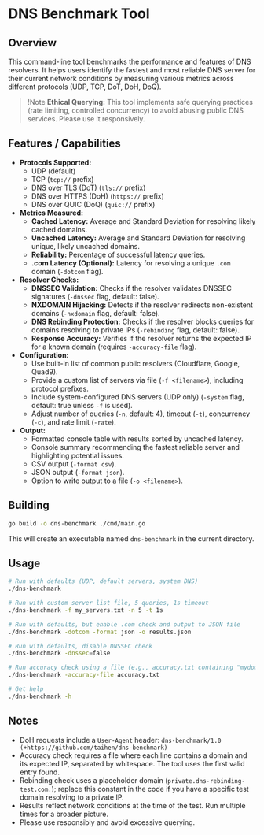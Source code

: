 # DNS Benchmark Tool

## Overview

This command-line tool benchmarks the performance and features of DNS resolvers. It helps users identify the fastest and most reliable DNS server for their current network conditions by measuring various metrics across different protocols (UDP, TCP, DoT, DoH, DoQ).

> !Note
> **Ethical Querying:** This tool implements safe querying practices (rate limiting, controlled concurrency) to avoid abusing public DNS services. Please use it responsively.

## Features / Capabilities

- **Protocols Supported:**
  - UDP (default)
  - TCP (`tcp://` prefix)
  - DNS over TLS (DoT) (`tls://` prefix)
  - DNS over HTTPS (DoH) (`https://` prefix)
  - DNS over QUIC (DoQ) (`quic://` prefix)
- **Metrics Measured:**
  - **Cached Latency:** Average and Standard Deviation for resolving likely cached domains.
  - **Uncached Latency:** Average and Standard Deviation for resolving unique, likely uncached domains.
  - **Reliability:** Percentage of successful latency queries.
  - **.com Latency (Optional):** Latency for resolving a unique `.com` domain (`-dotcom` flag).
- **Resolver Checks:**
  - **DNSSEC Validation:** Checks if the resolver validates DNSSEC signatures (`-dnssec` flag, default: false).
  - **NXDOMAIN Hijacking:** Detects if the resolver redirects non-existent domains (`-nxdomain` flag, default: false).
  - **DNS Rebinding Protection:** Checks if the resolver blocks queries for domains resolving to private IPs (`-rebinding` flag, default: false).
  - **Response Accuracy:** Verifies if the resolver returns the expected IP for a known domain (requires `-accuracy-file` flag).
- **Configuration:**
  - Use built-in list of common public resolvers (Cloudflare, Google, Quad9).
  - Provide a custom list of servers via file (`-f <filename>`), including protocol prefixes.
  - Include system-configured DNS servers (UDP only) (`-system` flag, default: true unless `-f` is used).
  - Adjust number of queries (`-n`, default: 4), timeout (`-t`), concurrency (`-c`), and rate limit (`-rate`).
- **Output:**
  - Formatted console table with results sorted by uncached latency.
  - Console summary recommending the fastest reliable server and highlighting potential issues.
  - CSV output (`-format csv`).
  - JSON output (`-format json`).
  - Option to write output to a file (`-o <filename>`).

## Building

```bash
go build -o dns-benchmark ./cmd/main.go
```

This will create an executable named `dns-benchmark` in the current directory.

## Usage

```bash
# Run with defaults (UDP, default servers, system DNS)
./dns-benchmark

# Run with custom server list file, 5 queries, 1s timeout
./dns-benchmark -f my_servers.txt -n 5 -t 1s

# Run with defaults, but enable .com check and output to JSON file
./dns-benchmark -dotcom -format json -o results.json

# Run with defaults, disable DNSSEC check
./dns-benchmark -dnssec=false

# Run accuracy check using a file (e.g., accuracy.txt containing "mydomain.com 1.2.3.4")
./dns-benchmark -accuracy-file accuracy.txt

# Get help
./dns-benchmark -h
```

## Notes

- DoH requests include a `User-Agent` header: `dns-benchmark/1.0 (+https://github.com/taihen/dns-benchmark)`
- Accuracy check requires a file where each line contains a domain and its expected IP, separated by whitespace. The tool uses the first valid entry found.
- Rebinding check uses a placeholder domain (`private.dns-rebinding-test.com.`); replace this constant in the code if you have a specific test domain resolving to a private IP.
- Results reflect network conditions at the time of the test. Run multiple times for a broader picture.
- Please use responsibly and avoid excessive querying.
